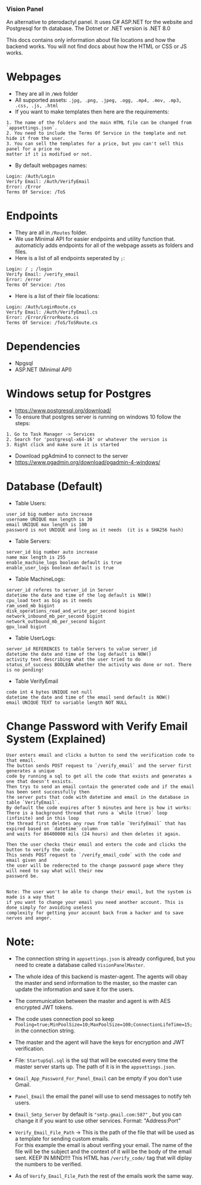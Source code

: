 ### Vision Panel
An alternative to pterodactyl panel. 
It uses C# ASP.NET for the website and Postgresql for th database.
The Dotnet or .NET version is .NET 8.0

This docs contains only information about file locations and how the backend works.
You will not find docs about how the HTML or CSS or JS works.

# Webpages
- They are all in `/Web` folder
- All supported assets:
`.jpg, .png, .jpeg, .ogg, .mp4, .mov, .mp3, .css, .js, .html`
- If you want to make templates then here are the requirements:
```
1. The name of the folders and the main HTML file can be changed from `appsettings.json`.
2. You need to include the Terms Of Service in the template and not hide it from the user.
3. You can sell the templates for a price, but you can't sell this panel for a price no
matter if it is modified or not.
```
- By default webpages names:
```
Login: /Auth/Login
Verify Email: /Auth/VerifyEmail
Error: /Error
Terms Of Service: /ToS
```

# Endpoints
- They are all in `/Routes` folder.
- We use Minimal API for easier endpoints and utility function that.
 automaticly adds endpoints for all of the webpage assets as folders and files.
- Here is a list of all endpoints seperated by `;`:
```
Login: / ; /login
Verify Email: /verify_email
Error: /error
Terms Of Service: /tos
```
- Here is a list of their file locations:
```
Login: /Auth/LoginRoute.cs
Verify Email: /Auth/VerifyEmail.cs
Error: /Error/ErrorRoute.cs
Terms Of Service: /ToS/ToSRoute.cs
```

# Dependencies
- Npgsql
- ASP.NET (Minimal API)

# Windows setup for Postgres
- https://www.postgresql.org/download/
- To ensure that postgres server is running on windows 10 follow the steps:
```
1. Go to Task Manager -> Services
2. Search for 'postgresql-x64-16' or whatever the version is
3. Right click and make sure it is started
```
- Download pgAdmin4 to connect to the server
- https://www.pgadmin.org/download/pgadmin-4-windows/

# Database (Default)
- Table Users:
```
user_id big number auto increase
username UNIQUE max length is 30
email UNIQUE max length is 100
password is not UNIQUE and long as it needs  (it is a SHA256 hash)
```

- Table Servers:
```
server_id big number auto increase
name max length is 255
enable_machine_logs boolean default is true
enable_user_logs boolean default is true
```

- Table MachineLogs:
```
server_id referes to server_id in Server
datetime the date and time of the log default is NOW()
cpu_load text as big as it needs
ram_used_mb bigint
disk_operations_read_and_write_per_second bigint
network_inbound_mb_per_second bigint
network_outbound_mb_per_second bigint
gpu_load bigint
```

- Table UserLogs:
```
server_id REFERENCES to table Servers to value server_id
datetime the date and time of the log default is NOW()
activity text describing what the user tried to do
status_of_success BOOLEAN whether the activity was done or not. There is no pending!
```

- Table VerifyEmail
```
code int 4 bytes UNIQUE not null
datetime the date and time of the email send default is NOW()
email UNIQUE TEXT to variable length NOT NULL
```

# Change Password with Verify Email System (Explained)
```
User enters email and clicks a button to send the verification code to that email. 
The button sends POST request to `/verify_email` and the server first generates a unique
code by running a sql to get all the code that exists and generates a one that doesn't exsists.
Then trys to send an email contain the generated code and if the email has been sent successfully then
the server puts that code with datetime and email in the database in table `VerifyEmail`.
By default the code expires after 5 minutes and here is how it works: 
There is a background thread that runs a `while (true)` loop (infinite) and in this loop
the thread first deletes any rows from table `VerifyEmail` that has expired based on `datetime` column
and waits for 86400000 mils (24 hours) and then deletes it again.

Then the user checks their email and enters the code and clicks the button to verify the code.
This sends POST request to `/verify_email_code` with the code and email given and 
the user will be rederected to the change password page where they will need to say what will their new 
password be.


Note: The user won't be able to change their email, but the system is made is a way that 
if you want to change your email you need another account. This is done simply for avoiding useless
complexity for getting your account back from a hacker and to save nerves and anger.
```


# Note: 
- The connection string in `appsettings.json` is already configured, but you need to create a database called `VisionPanelMaster`.
- The whole idea of this backend is master-agent. The agents will obay the master and send information to the master, so the master can update the information and save it for the users.
- The communication between the master and agent is with AES encrypted JWT tokens.
- The code uses connection pool so keep `Pooling=true;MinPoolSize=10;MaxPoolSize=100;ConnectionLifeTime=15;` in the connection string.
- The master and the agent will have the keys for encryption and JWT verification.
- File: `StartupSql.sql` is the sql that will be executed every time the master server starts up. The path of it is in the `appsettings.json`.
- `Gmail_App_Password_For_Panel_Email` can be empty if you don't use Gmail.
- `Panel_Email` the email the panel will use to send messages to notify teh users.
- `Email_Smtp_Server` by default is `"smtp.gmail.com:587"` , 
   but you can change it if you want to use other services. Format: "Address:Port"

- `Verify_Email_File_Path` -> This is the path of the file that will be used as a template for sending custom emails.    
  For this example the email is about verifing your email. The name of the file will be the subject and the context of it will be the body of the email sent.
  KEEP IN MIND!!!! This HTML has `/verify_code/` tag that will diplay the numbers to be verified.  

- As of `Verify_Email_File_Path` the rest of the emails work the same way.
